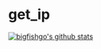 # get_ip
[![bigfishgo's github stats](https://github-readme-stats.vercel.app/api?username=bigfishgo&theme=onedark)](https://github.com/bigfishgo)
